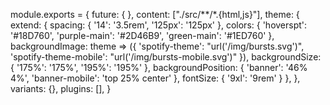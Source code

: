 module.exports = {
  future: {
  },
  content: ["./src/**/*.{html,js}"],
  theme: {
    extend: {
      spacing: {
        '14': '3.5rem',
        '125px': '125px'
      },
      colors: {
        'hoverspt': '#18D760',
        'purple-main': '#2D46B9',
        'green-main': '#1ED760'
      },
      backgroundImage: theme => ({
        'spotify-theme': "url('/img/bursts.svg')",
        'spotify-theme-mobile': "url('/img/bursts-mobile.svg')"
      }),
      backgroundSize: {
        '175%': '175%',
        '195%': '195%'
      },
      backgroundPosition: {
        'banner': '46% 4%',
        'banner-mobile': 'top 25% center'
      },
      fontSize: {
        '9xl': '9rem'
      }
    },
  },
  variants: {},
  plugins: [],
}